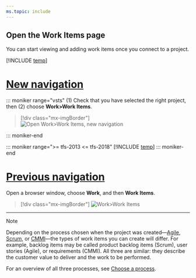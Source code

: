 ```yaml
---
ms.topic: include
---
```


## Open the Work Items page
You can start viewing and adding work items once you connect to a project. 

<a id="browser" /> 

[!INCLUDE [temp](/vsts/work/_shared/new-agile-hubs-feature.md)] 

# [New navigation](#tab/new-nav)
::: moniker range="vsts"
(1) Check that you have selected the right project, then (2) choose **Work>Work Items**. 

> [!div class="mx-imgBorder"]  
> ![Open Work>Work Items, new navigation](/vsts/work/work-items/_img/view-add/open-work-items-agile.png)

::: moniker-end

::: moniker range=">= tfs-2013 <= tfs-2018"
[!INCLUDE [temp](/vsts/work/_shared/new-agile-hubs-feature-not-supported.md)] 
::: moniker-end

# [Previous navigation](#tab/previous-nav)

Open a browser window, choose **Work**, and then **Work Items**. 

> [!div class="mx-imgBorder"]
![Work>Work Items ](/vsts/work/work-items/_img/view-add/work-items-hub.png)

---

> [!NOTE]    
>Depending on the process chosen when the project was created&mdash;[Agile](/vsts/work/work-items/guidance/agile-process-workflow.md), [Scrum](/vsts/work/work-items/guidance/scrum-process-workflow.md), or [CMMI](/vsts/work/work-items/guidance/cmmi-process-workflow.md)&mdash;the types of work items you can create will differ. For example, backlog items may be called product backlog items (Scrum), user stories (Agile), or requirements (CMMI). All three are similar: they describe the customer value to deliver and the work to be performed.
>
> For an overview of all three processes, see [Choose a process](/vsts/work/work-items/guidance/choose-process.md). 


